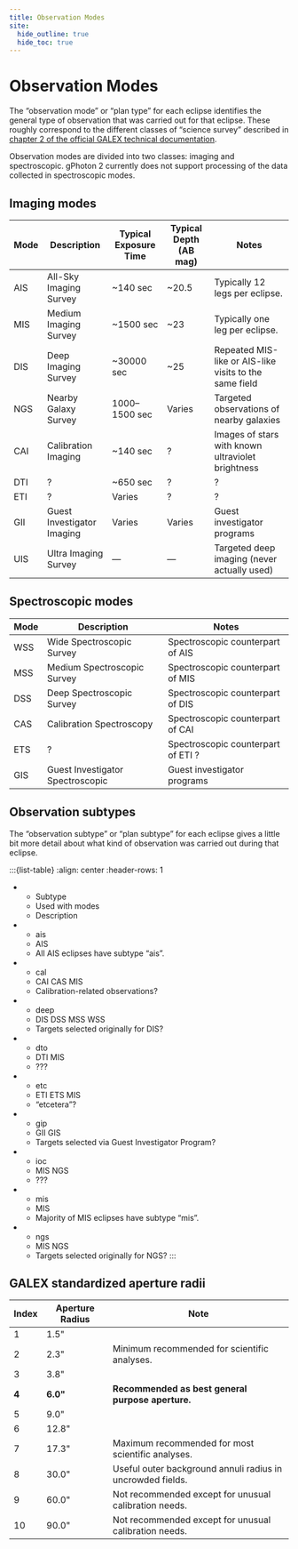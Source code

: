 ```yaml
---
title: Observation Modes
site:
  hide_outline: true
  hide_toc: true
---
```


# Observation Modes

The “observation mode” or “plan type” for each eclipse identifies the
general type of observation that was carried out for that eclipse.
These roughly correspond to the different classes of “science survey”
described in [chapter 2 of the official GALEX technical documentation][galex-tech-ch2].

Observation modes are divided into two classes: imaging and
spectroscopic.  gPhoton 2 currently does not support processing of
the data collected in spectroscopic modes.

[galex-tech-ch2]: http://www.galex.caltech.edu/researcher/techdoc-ch2.html

## Imaging modes

| Mode | Description | Typical Exposure Time | Typical Depth (AB mag) | Notes |
|------|-------------|-----------------------|------------------------|-------|
| AIS  | All-Sky Imaging Survey     | ~140 sec   | ~20.5  | Typically 12 legs per eclipse. |
| MIS  | Medium Imaging Survey      | ~1500 sec  | ~23    | Typically one leg per eclipse. |
| DIS  | Deep Imaging Survey        | ~30000 sec | ~25    | Repeated MIS-like or AIS-like visits to the same field |
| NGS  | Nearby Galaxy Survey       | 1000–1500 sec | Varies | Targeted observations of nearby galaxies |
| CAI  | Calibration Imaging        | ~140 sec   | ?      | Images of stars with known ultraviolet brightness |
| DTI  | ?                          | ~650 sec   | ?      |  ?  |
| ETI  | ?                          | Varies     | ?      |  ?  |
| GII  | Guest Investigator Imaging | Varies     | Varies | Guest investigator programs |
| UIS  | Ultra Imaging Survey       | —         | —     | Targeted deep imaging (never actually used) |

## Spectroscopic modes

| Mode | Description | Notes |
|------|-------------|-------|
| WSS  | Wide Spectroscopic Survey        | Spectroscopic counterpart of AIS |
| MSS  | Medium Spectroscopic Survey      | Spectroscopic counterpart of MIS |
| DSS  | Deep Spectroscopic Survey        | Spectroscopic counterpart of DIS |
| CAS  | Calibration Spectroscopy         | Spectroscopic counterpart of CAI |
| ETS  | ?                                | Spectroscopic counterpart of ETI ? |
| GIS  | Guest Investigator Spectroscopic | Guest investigator programs |

## Observation subtypes

The “observation subtype” or “plan subtype” for each eclipse gives a
little bit more detail about what kind of observation was carried out
during that eclipse.

:::{list-table}
:align: center
:header-rows: 1

* - Subtype
  - Used with modes
  - Description
* - ais
  - AIS
  - All AIS eclipses have subtype “ais”.
* - cal
  - CAI CAS MIS
  - Calibration-related observations?
* - deep
  - DIS DSS MSS WSS
  - Targets selected originally for DIS?
* - dto
  - DTI MIS
  - ???
* - etc
  - ETI ETS MIS
  - “etcetera”?
* - gip
  - GII GIS
  - Targets selected via Guest Investigator Program?
* - ioc
  - MIS NGS
  - ???
* - mis
  - MIS
  - Majority of MIS eclipses have subtype “mis”.
* - ngs
  - MIS NGS
  - Targets selected originally for NGS?
:::


## GALEX standardized aperture radii

| Index | Aperture Radius | Note |
|-------|-----------------|------|
| 1     | 1.5" | |
| 2     | 2.3" | Minimum recommended for scientific analyses. |
| 3     | 3.8" | |
| **4** | **6.0"** | **Recommended as best general purpose aperture.** |
| 5     | 9.0" | |
| 6     | 12.8" | |
| 7     | 17.3" | Maximum recommended for most scientific analyses. |
| 8     | 30.0" | Useful outer background annuli radius in uncrowded fields. |
| 9     | 60.0" | Not recommended except for unusual calibration needs. |
| 10     | 90.0" | Not recommended except for unusual calibration needs. |
